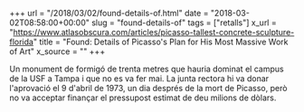 +++
url = "/2018/03/02/found-details-of.html"
date = "2018-03-02T08:58:00+00:00"
slug = "found-details-of"
tags = ["retalls"]
x_url = "https://www.atlasobscura.com/articles/picasso-tallest-concrete-sculpture-florida"
title = "Found: Details of Picasso's Plan for His Most Massive Work of Art"
x_source = ""
+++


Un monument de formigó de trenta metres que hauria dominat el campus de la USF a Tampa i que no es va fer mai. La junta rectora hi va donar l'aprovació el 9 d'abril de 1973, un dia després de la mort de Picasso, però no va acceptar finançar el pressupost estimat de deu milions de dòlars.
